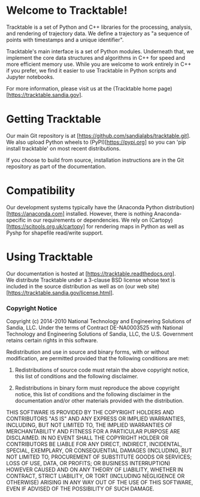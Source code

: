 # Welcome to Tracktable!

Tracktable is a set of Python and C++ libraries for the processing,
analysis, and rendering of trajectory data.  We define a trajectory as
"a sequence of points with timestamps and a unique identifier".

Tracktable's main interface is a set of Python modules.  Underneath
that, we implement the core data structures and algorithms in C++ for
speed and more efficient memory use.  While you are welcome to work
entirely in C++ if you prefer, we find it easier to use Tracktable in
Python scripts and Jupyter notebooks.

For more information, please visit us at the (Tracktable home
page)[https://tracktable.sandia.gov].

# Getting Tracktable

Our main Git repository is at [https://github.com/sandialabs/tracktable.git].  
We also upload Python wheels to (PyPI)[https://pypi.org] so you can 
'pip install tracktable' on most recent distributions.  

If you choose to build from source, installation instructions are in
the Git repository as part of the documentation.

# Compatibility

Our development systems typically have the (Anaconda Python
distribution)[https://anaconda.com] installed.  However, there is
nothing Anaconda-specific in our requirements or dependencies.  We
rely on (Cartopy)[https://scitools.org.uk/cartopy] for rendering maps
in Python as well as Pyshp for shapefile read/write support.



# Using Tracktable

Our documentation is hosted at [https://tracktable.readthedocs.org].  
We distribute Tracktable under a 3-clause BSD license whose text is 
included in the source distribution as well as on 
(our web site)[https://tracktable.sandia.gov/license.html].

### Copyright Notice

Copyright (c) 2014-2010 National Technology and Engineering
Solutions of Sandia, LLC. Under the terms of Contract DE-NA0003525
with National Technology and Engineering Solutions of Sandia, LLC,
the U.S. Government retains certain rights in this software.

Redistribution and use in source and binary forms, with or without
modification, are permitted provided that the following conditions
are met:

1. Redistributions of source code must retain the above copyright
   notice, this list of conditions and the following disclaimer.

2. Redistributions in binary form must reproduce the above copyright
   notice, this list of conditions and the following disclaimer in the
   documentation and/or other materials provided with the distribution.

THIS SOFTWARE IS PROVIDED BY THE COPYRIGHT HOLDERS AND CONTRIBUTORS
"AS IS" AND ANY EXPRESS OR IMPLIED WARRANTIES, INCLUDING, BUT NOT
LIMITED TO, THE IMPLIED WARRANTIES OF MERCHANTABILITY AND FITNESS FOR
A PARTICULAR PURPOSE ARE DISCLAIMED. IN NO EVENT SHALL THE COPYRIGHT
HOLDER OR CONTRIBUTORS BE LIABLE FOR ANY DIRECT, INDIRECT, INCIDENTAL,
SPECIAL, EXEMPLARY, OR CONSEQUENTIAL DAMAGES (INCLUDING, BUT NOT
LIMITED TO, PROCUREMENT OF SUBSTITUTE GOODS OR SERVICES; LOSS OF USE,
DATA, OR PROFITS; OR BUSINESS INTERRUPTION) HOWEVER CAUSED AND ON ANY
THEORY OF LIABILITY, WHETHER IN CONTRACT, STRICT LIABILITY, OR TORT
(INCLUDING NEGLIGENCE OR OTHERWISE) ARISING IN ANY WAY OUT OF THE USE
OF THIS SOFTWARE, EVEN IF ADVISED OF THE POSSIBILITY OF SUCH DAMAGE.
